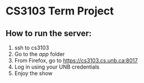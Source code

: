 # CS3103 Term Project

## How to run the server:
1. ssh to cs3103
2. Go to the *app* folder
3. From Firefox, go to https://cs3103.cs.unb.ca:8017
4. Log in using your UNB credentials
5. Enjoy the show